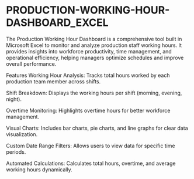 # PRODUCTION-WORKING-HOUR-DASHBOARD_EXCEL

The Production Working Hour Dashboard is a comprehensive tool built in Microsoft Excel to monitor and analyze production staff working hours. It provides insights into workforce productivity, time management, and operational efficiency, helping managers optimize schedules and improve overall performance.

Features
Working Hour Analysis: Tracks total hours worked by each production team member across shifts.

Shift Breakdown: Displays the working hours per shift (morning, evening, night).

Overtime Monitoring: Highlights overtime hours for better workforce management.

Visual Charts: Includes bar charts, pie charts, and line graphs for clear data visualization.

Custom Date Range Filters: Allows users to view data for specific time periods.

Automated Calculations: Calculates total hours, overtime, and average working hours dynamically.
